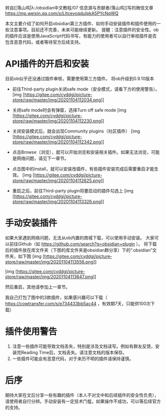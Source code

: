 转自[[落山鸡|λ:/obsidian中文教程/07 信息源与贡献者/落山鸡]]写的微信文章 https://mp.weixin.qq.com/s/LItcevoqduIpkA5PYcNqWQ

本文主要介绍了如何开启obsidian第三方插件、如何手动安装插件和插件使用的一些注意事项。目前还不完善，未来可能继续更新。
提醒：注意插件的安全性。ob的插件应该是使用JavaScript代码书写，有能力的使用者可以自行审视插件是否包含恶意代码，或者等待官方后续支持。

# API插件的开启和安装
目前ob似乎还没通过插件审核，需要使用第三方插件。
将ob升级到0.9.10版本
- 前往Third-party plugin关闭safe mode（安全模式，请看下方的使用警告）。
[img [https://gitee.com/cyddgi/picture-store/raw/master/img/20201104112034.png]]

- 关闭safe mode时会有弹窗，选择Turn off safe mode
[img [https://gitee.com/cyddgi/picture-store/raw/master/img/20201104112230.png]]

- 关闭安装模式后，就会出现Community plugins（社区插件）
[img [https://gitee.com/cyddgi/picture-store/raw/master/img/20201104112342.png]]

- 点击Browse（浏览），就可以开始浏览和安装相关插件。如果无法浏览，可能是网络问题，请见下一章节。

- 点击图中的install，就可以安装改插件，有些插件安装完成后需要重启才能生效。
[img [https://gitee.com/cyddgi/picture-store/raw/master/img/20201104112625.png]]

- 重启之后，前往Third-party plugin将要启动的插件勾选上
[img [https://gitee.com/cyddgi/picture-store/raw/master/img/20201104113326.png]]

# 手动安装插件
如果大家遇到网络问题，无法从ob内置的商城下载，可以使用手动安装。
大家可以前往Github（如 https://github.com/search?q=obsidian+plugin ）。
将下载后的插件放在库文件夹（下图的库文件夹是obsidian群分享）下的“.obsidian”文件夹，如下图
[img [https://gitee.com/cyddgi/picture-store/raw/master/img/20201104113556.png]]

[img [https://gitee.com/cyddgi/picture-store/raw/master/img/20201104113647.png]]

然后重启，其他请参加上一章节。

我自己打包了图中的3款插件，如果感兴趣可以下载（ https://cowtransfer.com/s/e734433bb5ac44 ，有效期7天，只能供100次下载）


# 插件使用警告
1. 注意一些插件可能导致文档丢失，特别是涉及文档读写。例如有群友反馈，安装完Reading Time后，文档丢失。请注意文档的版本保存。
2. 一些插件可能会有恶意代码，对于来历不明的插件请保持谨慎。

# 后序
期待大家在文后分享一些有趣的插件（本人不对文中和后续插件的安全性负责），请使用者自行分辨。手动安装有一定技术门槛，如果操作不成功，可以等后续官方的支持。